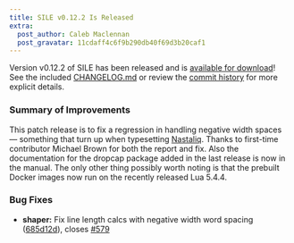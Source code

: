 ```yaml
---
title: SILE v0.12.2 Is Released
extra:
  post_author: Caleb Maclennan
  post_gravatar: 11cdaff4c6f9b290db40f69d3b20caf1
---
```

Version v0.12.2 of SILE has been released and is [available for download][release]!
See the included [CHANGELOG.md][changelog] or review the [commit history][commits] for more explicit details.

### Summary of Improvements

This patch release is to fix a regression in handling negative width spaces — something that turn up when typesetting [Nastaliq](https://en.wikipedia.org/wiki/Nastaliq).
Thanks to first-time contributor Michael Brown for both the report and fix.
Also the documentation for the dropcap package added in the last release is now in the manual.
The only other thing possibly worth noting is that the prebuilt Docker images now run on the recently released Lua 5.4.4.


### Bug Fixes

* **shaper:** Fix line length calcs with negative width word spacing ([685d12d](https://github.com/sile-typesetter/sile/commit/685d12dc71797d69c7f24a6c6ced0d47dc404704)), closes [#579](https://github.com/sile-typesetter/sile/issues/579)


  [release]: https://github.com/sile-typesetter/sile/releases/tag/v0.12.2
  [changelog]: https://github.com/sile-typesetter/sile/blob/master/CHANGELOG.md
  [commits]: https://github.com/sile-typesetter/sile/compare/v0.12.1...v0.12.2

